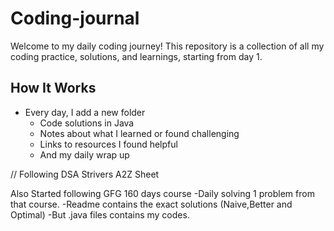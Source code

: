 # Coding-journal

Welcome to my daily coding journey! This repository is a collection of all my coding practice, solutions, and learnings, starting from day 1.

## How It Works

- Every day, I add a new folder
  - Code solutions in Java
  - Notes about what I learned or found challenging
  - Links to resources I found helpful
  - And my daily wrap up
 
// Following DSA Strivers A2Z Sheet

Also Started following GFG 160 days course
-Daily solving 1 problem from that course.
-Readme contains the exact solutions (Naive,Better and Optimal) 
-But .java files contains my codes.
